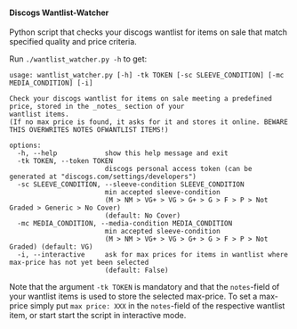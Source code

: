#### Discogs Wantlist-Watcher

Python script that checks your discogs wantlist for items on sale that match specified quality and price criteria.

Run `./wantlist_watcher.py -h` to get:

```
usage: wantlist_watcher.py [-h] -tk TOKEN [-sc SLEEVE_CONDITION] [-mc MEDIA_CONDITION] [-i]

Check your discogs wantlist for items on sale meeting a predefined price, stored in the _notes_ section of your
wantlist items.
(If no max price is found, it asks for it and stores it online. BEWARE THIS OVERWRITES NOTES OFWANTLIST ITEMS!)

options:
  -h, --help            show this help message and exit
  -tk TOKEN, --token TOKEN
                        discogs personal access token (can be generated at "discogs.com/settings/developers")
  -sc SLEEVE_CONDITION, --sleeve-condition SLEEVE_CONDITION
                        min accepted sleeve-condition
                        (M > NM > VG+ > VG > G+ > G > F > P > Not Graded > Generic > No Cover)
                        (default: No Cover)
  -mc MEDIA_CONDITION, --media-condition MEDIA_CONDITION
                        min accepted sleeve-condition
                        (M > NM > VG+ > VG > G+ > G > F > P > Not Graded) (default: VG)
  -i, --interactive     ask for max prices for items in wantlist where max-price has not yet been selected
                        (default: False)
```

Note that the argument `-tk TOKEN` is mandatory and that the `notes`-field of your wantlist items is used to store the selected max-price. To set a max-price simply put `max price: XXX` in the `notes`-field of the respective wantlist item, or start start the script in interactive mode.

